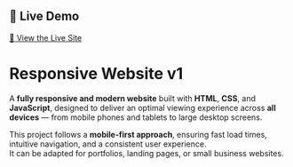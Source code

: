 ## 🚀 Live Demo
[🔗 View the Live Site](https://supratikdeshmukh.github.io/frontend-support/responsive-website-v1/)

# Responsive Website v1

A **fully responsive and modern website** built with **HTML**, **CSS**, and **JavaScript**, designed to deliver an optimal viewing experience across **all devices** — from mobile phones and tablets to large desktop screens.

This project follows a **mobile-first approach**, ensuring fast load times, intuitive navigation, and a consistent user experience.  
It can be adapted for portfolios, landing pages, or small business websites.

